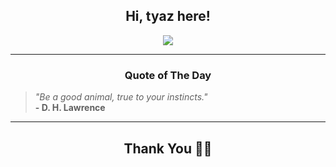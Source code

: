 <h2 align="center"> Hi, tyaz here!</h2>

<p align="center">
<a href="https://github.com/tyazx" alt="github streak"><img src="https://dvst-streak.herokuapp.com/?user=tyazx&theme=tokyonight&fire=DD472C"></a>
</p>

<hr>
<h3 align="center">Quote of The Day</h3>
<p align="center">
<blockquote>
<i>"Be a good animal, true to your instincts."</i>
<br>
<b>- D. H. Lawrence</b>
</blockquote>
</p>


<hr>
<h2 align="center">Thank You 🙏🏼</h2>
